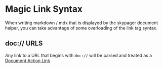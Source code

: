 # Magic Link Syntax

When writing markdown / mdx that is displayed by the skypager document helper, you can take advantage of some overloading of the link tag syntax. 

## doc:// URLS

Any link to a URL that begins with `doc://` will be parsed and treated as a [Document Action Link](/docs/mdx/actions#links)